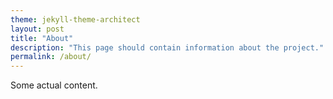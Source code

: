```yaml
---
theme: jekyll-theme-architect
layout: post
title: "About"
description: "This page should contain information about the project."
permalink: /about/
---
```


Some actual content.
